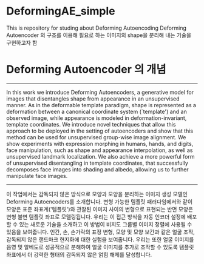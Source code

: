 # DeformingAE_simple
This is repository for studing about Deforming Autoencoding 
Deforming Autoencoder 의 구조를 이용해 필요로 하는 이미지의 shape을 분리해 내는 기술을 구현하고자 함




# Deforming Autoencoder 의 개념
***
In this work we introduce Deforming Autoencoders, a generative model for images that disentangles shape from appearance in an unsupervised manner. 
As in the deformable template paradigm, shape is represented as a deformation between a canonical coordinate system (`template') and an observed image, while appearance is modeled in deformation-invariant, template coordinates. 
We introduce novel techniques that allow this approach to be deployed in the setting of autoencoders and show that this method can be used for unsupervised group-wise image alignment. 
We show experiments with expression morphing in humans, hands, and digits, face manipulation, such as shape and appearance interpolation, as well as unsupervised landmark localization. 
We also achieve a more powerful form of unsupervised disentangling in template coordinates, that successfully decomposes face images into shading and albedo, allowing us to further manipulate face images.

***
이 작업에서는 감독되지 않은 방식으로 모양과 모양을 분리하는 이미지 생성 모델인 Deforming Autoencoders를 소개합니다.
변형 가능한 템플릿 패러다임에서와 같이 모양은 표준 좌표계('템플릿')와 관찰된 이미지 사이의 변형으로 표현되는 반면 모양은 변형 불변 템플릿 좌표로 모델링됩니다.
우리는 이 접근 방식을 자동 인코더 설정에 배포할 수 있는 새로운 기술을 소개하고 이 방법이 비지도 그룹별 이미지 정렬에 사용될 수 있음을 보여줍니다.
인간, 손, 손가락의 표정 변형, 모양 및 모양 보간과 같은 얼굴 조작, 감독되지 않은 랜드마크 현지화에 대한 실험을 보여줍니다.
우리는 또한 얼굴 이미지를 음영 및 알베도로 성공적으로 분해하여 얼굴 이미지를 추가로 조작할 수 있도록 템플릿 좌표에서 더 강력한 형태의 감독되지 않은 얽힘 해제를 달성합니다.

